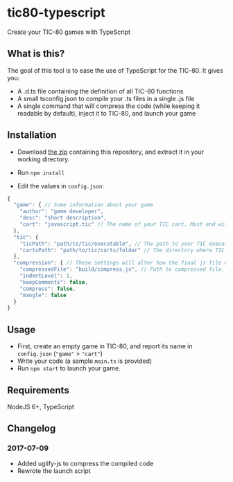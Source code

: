 # tic80-typescript
Create your TIC-80 games with TypeScript

## What is this?

The goal of this tool is to ease the use of TypeScript for the TIC-80. It gives you:
- A .d.ts file containing the definition of all TIC-80 functions
- A small tsconfig.json to compile your .ts files in a single .js file
- A single command that will compress the code (while keeping it readable by default), inject it to TIC-80, and launch your game 

## Installation

- Download [the zip](https://github.com/scambier/tic80-typescript/archive/master.zip) containing this repository, and extract it in your working directory.

- Run `npm install`

- Edit the values in `config.json`:
```js
{
  "game": { // Some information about your game
    "author": "game developer",
    "desc": "short description",
    "cart": "javascript.tic" // The name of your TIC cart. Must end with ".tic"
  },
  "tic": {
    "ticPath": "path/to/tic/executable", // The path to your TIC executable
    "cartsPath": "path/to/tic/carts/folder" // The directory where TIC stores its carts
  },
  "compression": { // These settings will alter how the final js file will look like
    "compressedFile": "build/compress.js", // Path to compressed file. You should not have to change this.
    "indentLevel": 1,
    "keepComments": false,
    "compress": false,
    "mangle": false
  }
}
```

## Usage

- First, create an empty game in TIC-80, and report its name in `config.json` (`"game"` > `"cart"`)
- Write your code (a sample `main.ts` is provided)
- Run `npm start` to launch your game. 

## Requirements

NodeJS 6+, TypeScript


## Changelog

### 2017-07-09

- Added uglify-js to compress the compiled code
- Rewrote the launch script
